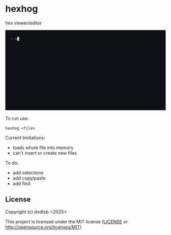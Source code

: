 # hexhog

hex viewer/editor

![hexhog lol](meow.gif)

To run use:
```
hexhog <file>
```

Current limitations:
- loads whole file into memory
- can't insert or create new files

To do:
- add selections
- add copy/paste
- add find

## License

Copyright (c) dvdtsb <2025>

This project is licensed under the MIT license ([LICENSE] or <http://opensource.org/licenses/MIT>)

[LICENSE]: ./LICENSE
